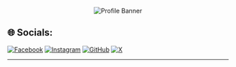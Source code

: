 <p align="center">
  <img src="https://i.imgur.com/LAfxQvt.jpeg" alt="Profile Banner" />
</p>

## 🌐 Socials:
[![Facebook](https://img.shields.io/badge/Facebook-%231877F2.svg?style=for-the-badge&logo=facebook&logoColor=white)](https://www.facebook.com/beverlyxenia/)
[![Instagram](https://img.shields.io/badge/Instagram-%23E4405F.svg?style=for-the-badge&logo=instagram&logoColor=white)](https://www.instagram.com/bxxnia/)
[![GitHub](https://img.shields.io/badge/GitHub-%2312100E.svg?style=for-the-badge&logo=github&logoColor=white)](https://github.com/bxxnia)
[![X](https://img.shields.io/badge/Twitter-%231DA1F2.svg?style=for-the-badge&logo=twitter&logoColor=white)](https://x.com/eurynia)

---
